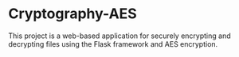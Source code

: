 # Cryptography-AES
This project is a web-based application for securely encrypting and decrypting files using the Flask framework and AES encryption.
